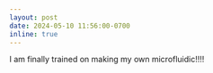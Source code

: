 ```yaml
---
layout: post
date: 2024-05-10 11:56:00-0700
inline: true
---
```

I am finally trained on making my own microfluidic!!!!
